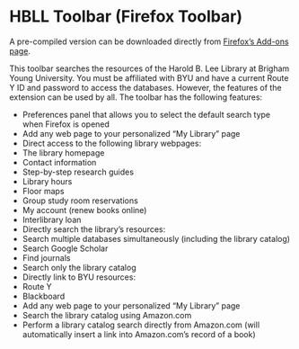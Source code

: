 # HBLL Toolbar (Firefox Toolbar) #

A pre-compiled version can be downloaded directly from [Firefox’s Add-ons page][download].

This toolbar searches the resources of the Harold B. Lee Library at Brigham Young University. You must be affiliated with BYU and have a current Route Y ID and password to access the databases. However, the features of the extension can be used by all. The toolbar has the following features:

* Preferences panel that allows you to select the default search type when Firefox is opened
* Add any web page to your personalized “My Library” page
* Direct access to the following library webpages:
* The library homepage
* Contact information
* Step-by-step research guides
* Library hours
* Floor maps
* Group study room reservations
* My account (renew books online)
* Interlibrary loan
* Directly search the library’s resources:
* Search multiple databases simultaneously (including the library catalog)
* Search Google Scholar
* Find journals
* Search only the library catalog
* Directly link to BYU resources:
* Route Y
* Blackboard
* Add any web page to your personalized “My Library” page
* Search the library catalog using Amazon.com
* Perform a library catalog search directly from Amazon.com (will automatically insert a link into Amazon.com’s record of a book)

[download]: https://addons.mozilla.org/en-us/firefox/addon/hbll-toolbar/